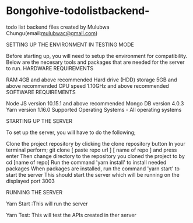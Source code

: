 # Bongohive-todolistbackend-
todo list backend files created by Mulubwa Chungu(email:mulubwac@gmail.com)

SETTING UP THE ENVIRONMENT IN TESTING MODE

Before starting up, you will need to setup the environment for compatibility. Below are the necesary tools and packages that are needed for the server to run. HARDWARE REQUIREMENTS

RAM 4GB and above recommended
Hard drive (HDD) storage 5GB and above recommended
CPU speed 1.10GHz and above recommended
SOFTWARE REQUIREMENTS

Node JS version 10.15.1 and above recommended
Mongo DB version 4.0.3
Yarn version 1.16.0
Supported Operating Systems
    - All operating systems


STARTING UP THE SERVER

To set up the server, you will have to do the following;

Clone the project repository by clicking the clone repository button
In your terminal perform; git clone [ paste repo url ] [ name of repo ] and press enter
Then change directory to the repository you cloned the project to by
cd [name of repo]
Run the command 'yarn install' to install needed packages
When packages are installed, run the command 'yarn start' to start the server
This should start the server which will be running on the displayed port 3003

RUNNING THE SERVER


Yarn Start :This will run the server


Yarn Test: This will test the APIs created in ther server

